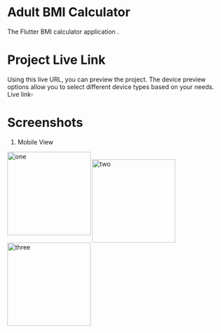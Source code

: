 # Adult BMI Calculator

The Flutter BMI calculator application .
# Project Live Link
Using this live URL, you can preview the project. The device preview options allow you to select different device types based on your needs.<br />
Live link- 
<br />
# Screenshots
1. Mobile View <br />
<img width="190" alt="one" align="left" src="https://github.com/Abuessa265/BMI_Calculator_Flutter/assets/76743694/25ae72f4-eced-452c-a692-ff3b090c7e9e">
<br />
<img width="190" alt="two" src="https://github.com/Abuessa265/BMI_Calculator_Flutter/assets/76743694/a718af39-ac10-40af-9283-0f55c98a7cf1">

<img width="190" alt="three" src="https://github.com/Abuessa265/BMI_Calculator_Flutter/assets/76743694/c9895003-ce14-4424-abe0-a3be8e81e2d4">



